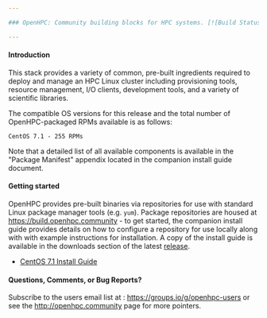 ```yaml
---

### OpenHPC: Community building blocks for HPC systems. [![Build Status](http://build.openhpc.community:8080/badge/badge-1.0-CentOS_7.1.png)](https://build.openhpc.community/project/show/OpenHPC:1.0:Factory)

---
```


#### Introduction

This stack provides a variety of common, pre-built ingredients
required to deploy and manage an HPC Linux cluster including
provisioning tools, resource management, I/O clients, development
tools, and a variety of scientific libraries.

The compatible OS versions for this release and the total number of
OpenHPC-packaged RPMs available is as follows:

	CentOS 7.1 - 255 RPMs

Note that a detailed list of all available components is available in
the "Package Manifest" appendix located in the companion install
guide document. 

#### Getting started

OpenHPC provides pre-built binaries via repositories for use with standard
Linux package manager tools (e.g. ```yum```). Package repositories are housed
at https://build.openhpc.community - to get started, the companion install
guide provides details on how to configure a repository for use locally along
with with example instructions for installation.  A copy of the install guide
is available in the downloads section of the latest
[release](https://github.com/openhpc/ohpc/releases/tag/v1.0.GA).

* [CentOS 7.1 Install Guide](https://github.com/openhpc/ohpc/releases/download/v1.0.GA/Install_guide-CentOS7.1-1.0.pdf)

#### Questions, Comments, or Bug Reports?

Subscribe to the users email list at : https://groups.io/g/openhpc-users or see
the http://openhpc.community page for more pointers.


